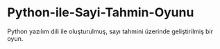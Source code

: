 # Python-ile-Sayi-Tahmin-Oyunu
Python yazılım dili ile oluşturulmuş, sayı tahmini üzerinde geliştirilmiş bir oyun.

